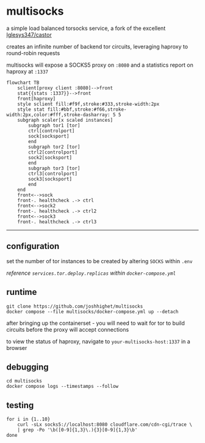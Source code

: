 # multisocks

a simple load balanced torsocks service, a fork of the excellent [Iglesys347/castor](https://github.com/Iglesys347/castor)

creates an infinite number of backend tor circuits, leveraging haproxy to round-robin requests

multisocks will expose a SOCKS5 proxy on `:8080` and a statistics report on haproxy at `:1337`

```mermaid
flowchart TB
    sclient[proxy client :8080]-->front
    stat{{stats :1337}}-->front
    front[haproxy]
    style sclient fill:#f9f,stroke:#333,stroke-width:2px
    style stat fill:#bbf,stroke:#f66,stroke-width:2px,color:#fff,stroke-dasharray: 5 5
    subgraph scaler[x scaled instances]
        subgraph tor1 [tor]
        ctrl[controlport]
        sock[socksport]
        end
        subgraph tor2 [tor]
        ctrl2[controlport]
        sock2[socksport]
        end
        subgraph tor3 [tor]
        ctrl3[controlport]
        sock3[socksport]
        end
    end
    front<-->sock
    front-. healthcheck .-> ctrl
    front<-->sock2
    front-. healthcheck .-> ctrl2
    front<-->sock3
    front-. healthcheck .-> ctrl3
```

---

## configuration

set the number of tor instances to be created by altering `SOCKS` within `.env`

_reference `services.tor.deploy.replicas` within `docker-compose.yml`_
## runtime

```shell
git clone https://github.com/joshhighet/multisocks
docker compose --file multisocks/docker-compose.yml up --detach
```

after bringing up the containerset - you will need to wait for tor to build circuits before the proxy will accept connections

to view the status of haproxy, navigate to `your-multisocks-host:1337` in a browser

## debugging

```shell
cd multisocks
docker compose logs --timestamps --follow
```

## testing

```shell
for i in {1..10}
    curl -sLx socks5://localhost:8080 cloudflare.com/cdn-cgi/trace \
    | grep -Po '\b([0-9]{1,3}\.){3}[0-9]{1,3}\b'
done
```

